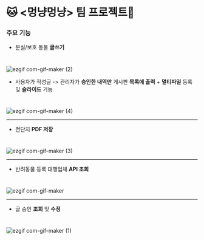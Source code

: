 
# :cat: <멍냥멍냥> 팀 프로젝트:dog:


### 주요 기능

  * 분실/보호 동물 **글쓰기**
  #
  ![ezgif com-gif-maker (2)](https://user-images.githubusercontent.com/78784000/115052592-1594bc80-9f19-11eb-94db-32edf2bc92d3.gif)

  * 사용자가 작성글 -> 관리자가 **승인한 내역만** 게시판 **목록에 출력**  + **멀티파일** 등록 및 **슬라이드** 기능
  #
  ![ezgif com-gif-maker (4)](https://user-images.githubusercontent.com/78784000/115052604-17f71680-9f19-11eb-9153-d0329bfc5d73.gif)
  * * *
  * 전단지 **PDF 저장**
  #
  ![ezgif com-gif-maker (3)](https://user-images.githubusercontent.com/78784000/115052599-16c5e980-9f19-11eb-8353-05c17e17f26c.gif)
  * * *
  * 반려동물 등록 대행업체 **API 조회**
  #
  ![ezgif com-gif-maker](https://user-images.githubusercontent.com/78784000/115050965-44119800-9f17-11eb-95f7-3a284482b66b.gif)
  * * *
  * 글 승인 **조회** 및 **수정**
  #
  ![ezgif com-gif-maker (1)](https://user-images.githubusercontent.com/78784000/115053112-ba16fe80-9f19-11eb-8a56-fdd207c1692a.gif)


